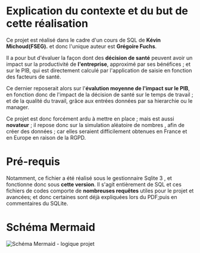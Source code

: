 # Explication du contexte et du but de cette réalisation 

Ce projet est réalisé dans le cadre d'un cours de SQL de **Kévin Michoud(FSEG).** et donc l'unique auteur est **Grégoire Fuchs**.

Il a pour but d'évaluer la façon dont des **décision de  santé** peuvent avoir un impact sur la productivité de **l'entreprise**, approximé par ses bénéfices ; et sur le PIB, qui est directement calculé par l'application de saisie en fonction des facteurs de santé. 

Ce dernier reposerait alors sur l'**évalution moyenne de l'impact sur le PIB**, en fonction donc de l'impact de la décision de santé sur le temps de travail ; et de la qualité du travail, grâce aux entrées données par sa hierarchie ou le manager. 

Ce projet est donc forcément ardu à mettre en place ; mais est  aussi **novateur** ; il repose donc sur la simulation aléatoire de nombres , afin de créer des données ; car elles seraient difficilement obtenues en France et en Europe en raison de la RGPD. 

# Pré-requis 
Notamment, ce fichier a été réalisé sous le gestionnaire Sqlite 3 , et fonctionne donc sous **cette version**. 
Il s'agit entièrement de SQL et ces fichiers de codes  comporte de **nombreuses requêtes**  utiles pour le projet et avancées; et donc certaines sont déjà expliquées lors du PDF;puis en commentaires du SQLite. 

# Schéma Mermaid
![Schéma Mermaid - logique projet](1.But%20du%20projet%20et%20logique%20algorithmique%20et%20%C3%A9conomique/Editor%20_%20Mermaid%20Chart-2025-05-09-195530.png)

